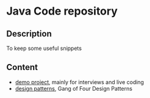 # Java Code repository

## Description
To keep some useful snippets

## Content
- [demo project](./demo/README.md), mainly for interviews and live coding
- [design patterns](./patterns/README.md), Gang of Four Design Patterns